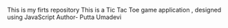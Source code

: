 This is my firts repository
This is a Tic Tac Toe game application , designed using JavaScript
Author- Putta Umadevi
